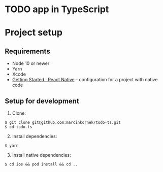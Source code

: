 # TODO app in TypeScript

# Project setup

## Requirements
- Node 10 or newer
- Yarn
- Xcode
- [Getting Started · React Native](https://facebook.github.io/react-native/docs/getting-started) - configuration for a project with native code

## Setup for development

1. Clone:
```
$ git clone git@github.com:marcinkornek/todo-ts.git
$ cd todo-ts
```

2. Install dependencies:
```
$ yarn
```

3. Install native dependencies:
```
$ cd ios && pod install && cd ..
```

